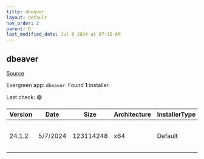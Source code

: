 ```yaml
---
title: dbeaver
layout: default
nav_order: 2
parent: D
last_modified_date: Jul 8 2024 at 07:15 AM
---
```


## dbeaver

[Source](https://github.com/dbeaver/dbeaver)

Evergreen app: `dbeaver`. Found **1** installer.

Last check: 🟢

| Version | Date     | Size      | Architecture | InstallerType | Type | URI                                                                                                                                                                                              |
| ------- | -------- | --------- | ------------ | ------------- | ---- | ------------------------------------------------------------------------------------------------------------------------------------------------------------------------------------------------ |
| 24.1.2  | 5/7/2024 | 123114248 | x64          | Default       | exe  | [https://github.com/dbeaver/dbeaver/releases/download/24.1.2/dbeaver-ce-24.1.2-x86_64-setup.exe](https://github.com/dbeaver/dbeaver/releases/download/24.1.2/dbeaver-ce-24.1.2-x86_64-setup.exe) |
